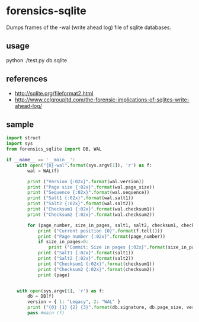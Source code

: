 forensics-sqlite
================

Dumps frames of the -wal (write ahead log) file of sqlite databases.

## usage
python ./test.py db.sqlite

## references
* http://sqlite.org/fileformat2.html
* http://www.cclgroupltd.com/the-forensic-implications-of-sqlites-write-ahead-log/

## sample
```python
import struct
import sys
from forensics_sqlite import DB, WAL

if __name__ == '__main__':
	with open("{0}-wal".format(sys.argv[1]), 'r') as f:
		wal = WAL(f)

		print ("Version {:02x}".format(wal.version))
		print ("Page size {:02x}".format(wal.page_size))
		print ("Sequence {:02x}".format(wal.sequence))
		print ("Salt1 {:02x}".format(wal.salt1))
		print ("Salt2 {:02x}".format(wal.salt2))
		print ("Checksum1 {:02x}".format(wal.checksum1))
		print ("Checksum2 {:02x}".format(wal.checksum2))

		for (page_number, size_in_pages, salt1, salt2, checksum1, checksum2, page) in wal.frames():
			print ("Current position {0}".format(f.tell()))
			print ("Page number {:02x}".format(page_number))
			if size_in_pages>0:
				print ("Commit: Size in pages {:02x}".format(size_in_pages))
			print ("Salt1 {:02x}".format(salt1))
			print ("Salt2 {:02x}".format(salt2))
			print ("Checksum1 {:02x}".format(checksum1))
			print ("Checksum2 {:02x}".format(checksum2))
			print (page)


	with open(sys.argv[1], 'r') as f:
		db = DB(f)
		version = { 1: "Legacy", 2: "WAL" }
		print ("{0} {1} {2} {3}".format(db.signature, db.page_size, version[db.write_version], version[db.read_version]))
		pass #main (f)
```
